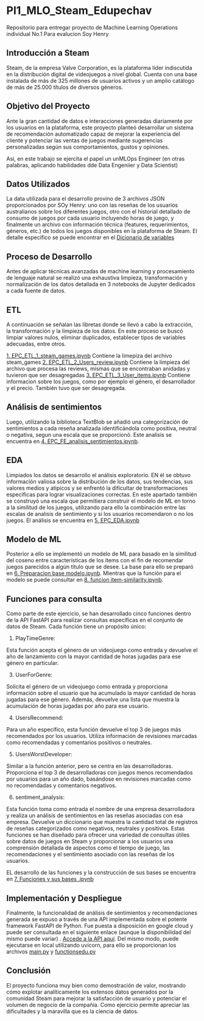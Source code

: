 # PI1_MLO_Steam_Edupechav
Repositorio para entregar proyecto de Machine Learning Operations individual No.1 Para evalucion Soy Henry

## Introducción a Steam
Steam, de la empresa Valve Corporation, es la plataforma líder indiscutida en la distribución digital de videojuegos a nivel global. Cuenta con una base instalada de más de 325 millones de usuarios activos y un amplio catálogo de más de 25.000 títulos de diversos géneros.

## Objetivo del Proyecto
Ante la gran cantidad de datos e interacciones generadas diariamente por los usuarios en la plataforma, este proyecto planteó desarrollar un sistema de recomendación automatizado capaz de mejorar la experiencia del cliente y potenciar las ventas de juegos mediante sugerencias personalizadas según sus comportamientos, gustos y opiniones.

Así, en este trabajo se ejercita el papel un unMLOps Engineer (en otras palabras, aplicando habilidades dde Data Engeniier y Data Scientist) 

## Datos Utilizados
La data utilizada para el desarrollo provino de 3 archivos JSON proporcionados por SOy Henry: uno con las reseñas de los usuarios australianos sobre los diferentes juegos, otro con el historial detallado de consumo de juegos por cada usuario incluyendo horas de juego, y finalmente un archivo con información técnica (features, requerimientos, géneros, etc.) de todos los juegos disponibles en la plataforma de Steam. El detalle específico se puede encontrar en el [Dicionario de variables](https://docs.google.com/spreadsheets/d/1-t9HLzLHIGXvliq56UE_gMaWBVTPfrlTf2D9uAtLGrk/edit#gid=0)


## Proceso de Desarrollo
Antes de aplicar técnicas avanzadas de machine learning y procesamiento de lenguaje natural se realizó una exhaustiva limpieza, transformación y normalización de los datos detallada en 3 notebooks de Jupyter dedicados a cada fuente de datos.

## ETL
A continuación se señalan las libretas donde se llevó a cabo la extracción, la transformación y la limpieza de los datos. En este proceso se buscó limpiar valores nulos, eliminar duplicados, establecer tipos de variables adecuadas, entre otros.

[1. EPC_ETL_1_steam_games.ipynb](1.%20EPC_ETL_1_steam_games.ipynb) Contiene la limepiza del archivo steam_games
[2. EPC_ETL_2_Users_review.ipynb](2.%20EPC_ETL_2_Users_review.ipynb) Contiene la limpieza del archivo que procesa las reviews, mismas que se encontraban anidadas y tuvieron que ser desagregadas
[3. EPC_ETL_3_User_items.ipynb](3.%20EPC_ETL_3_User_items.ipynb) Contiene informacion sobre los juegos, como por ejemplo el género, el desarrollador y el precio. También tuvo que ser desagregada.

## Análisis de sentimientos

Luego, utilizando la biblioteca TextBlob se añadió una categorización de sentimientos a cada reseña analizada identificándola como positiva, neutral o negativa, segun una escala que se proporcionó. Este analisis se encuentra en [4. EPC_FE_analisis_sentimientos.ipynb](4.%20EPC_FE_analisis_sentimientos.ipynb).

## EDA
Limpiados los datos se desarrollo el análisis exploratorio. EN él se obtuvo información valiosa sobre la distribución de los datos, sus tendencias, sus valores medios y atipicos y se enfrentó la dificultar de transformaciones específicas para lograr visualizaciones correctas. En este apartado también se construyó una escala que permitiera construir el modelo de ML en torno a la similitud de los juegos, utilizando para ello la combinación entre las escalas de analisis de sentimiento y si los usuarios recomendaron o no los juegos. El análisis se encuentra en [5. EPC_EDA.ipynb](5.%20EPC_EDA.ipynb)

## Modelo de ML
Posterior a ello se implementó un modelo de ML para basado en la similitud del coseno entre características de los ítems con el fin de recomendar juegos parecidos a algún título que se desee. La base para ello se preparó en [6. Preparacion base modelo.ipynb](6.%20Preparacion%20base%20modelo.ipynb). Mientras que la función para el modelo se puede consultar en [8. funcion item-similarity.ipynb](8.%20funcion%20item-similarity.ipynb). 

## Funciones para consulta
Como parte de este ejercicio, se han desarrollado cinco funciones dentro de la API FastAPI para realizar consultas específicas en el conjunto de datos de Steam. Cada función tiene un propósito único:

1. PlayTimeGenre:

Esta función acepta el género de un videojuego como entrada y devuelve el año de lanzamiento con la mayor cantidad de horas jugadas para ese género en particular.

3. UserForGenre:

Solicita el género de un videojuego como entrada y proporciona información sobre el usuario que ha acumulado la mayor cantidad de horas jugadas para ese género. Además, devuelve una lista que muestra la acumulación de horas jugadas por año para ese usuario.

4. UsersRecommend:

Para un año específico, esta función devuelve el top 3 de juegos más recomendados por los usuarios. Utiliza información de revisiones marcadas como recomendadas y comentarios positivos o neutrales.

5. UsersWorstDeveloper:

Similar a la función anterior, pero se centra en las desarrolladoras. Proporciona el top 3 de desarrolladoras con juegos menos recomendados por usuarios para un año dado, basándose en revisiones marcadas como no recomendadas y comentarios negativos.

6. sentiment_analysis:

Esta función toma como entrada el nombre de una empresa desarrolladora y realiza un análisis de sentimientos en las reseñas asociadas con esa empresa. Devuelve un diccionario que muestra la cantidad total de registros de reseñas categorizados como negativos, neutrales y positivos.
Estas funciones se han diseñado para ofrecer una variedad de consultas útiles sobre datos de juegos en Steam y proporcionar a los usuarios una comprensión detallada de aspectos como el tiempo de juego, las recomendaciones y el sentimiento asociado con las reseñas de los usuarios.

EL desarrollo de las funciones y la construcción de sus bases se encuentra en [7. Funciones y sus bases .ipynb](7.%20Funciones%20y%20sus%20bases%20.ipynb)

## Implementación y Despliegue

Finalmente, la funcionalidad de análisis de sentimientos y recomendaciones generada se expuso a través de una API implementada sobre el potente framework FastAPI de Python. Fue puesta a disposición en google cloud y puede ser consultada en el siguiente enlace (aunque la disponibilidad del mismo puede variar) . [Accede a la API aquí](http://34.133.172.102:10000/docs). Del mismo modo, puede ejecutarse en local utilizando uvicorn, para ello se proporcionan los archivos [main.py](main.py) y [functionsedu.py](functionsedu.py)


## Conclusión
El proyecto funciona muy bien como demostración de valor, mostrando cómo explotar analíticamente los extensos datos generados por la comunidad Steam para mejorar la satisfacción de usuario y potenciar el volumen de negocio de la compañía. Como ejercicio permite apreciar las dificultades y la maravilla que es la ciencia de datos.

